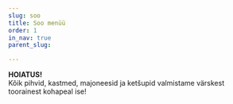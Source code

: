 ```yaml
---
slug: soo
title: Soo menüü
order: 1
in_nav: true
parent_slug: 

---
```

<div class="warning">
<strong>HOIATUS!</strong></br>
Kõik pihvid, kastmed, majoneesid ja ketšupid valmistame värskest toorainest kohapeal ise!   
</div>